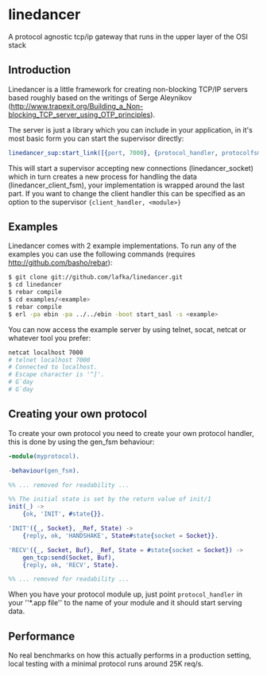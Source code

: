 linedancer
==========

A protocol agnostic tcp/ip gateway that runs in the upper layer of the OSI stack

## Introduction
Linedancer is a little framework for creating non-blocking TCP/IP servers based
roughly based on the writings of Serge Aleynikov (http://www.trapexit.org/Building_a_Non-blocking_TCP_server_using_OTP_principles).

The server is just a library which you can include in your application, in it's
most basic form you can start the supervisor directly:

```erlang
linedancer_sup:start_link([{port, 7000}, {protocol_handler, protocolfsm}]).
```

This will start a supervisor accepting new connections (linedancer_socket) which
in turn creates a new process for handling the data (linedancer_client_fsm),
your implementation is wrapped around the last part. If you want to change the
client handler this can be specified as an option to the supervisor ``{client_handler, <module>}``


## Examples
Linedancer comes with 2 example implementations. To run any of the examples
you can use the following commands (requires http://github.com/basho/rebar):

```bash
$ git clone git://github.com/lafka/linedancer.git
$ cd linedancer
$ rebar compile
$ cd examples/<example>
$ rebar compile
$ erl -pa ebin -pa ../../ebin -boot start_sasl -s <example>
```

You can now access the example server by using telnet, socat, netcat or whatever
tool you prefer:

```bash
netcat localhost 7000
# telnet localhost 7000
# Connected to localhost.
# Escape character is '^]'.
# G`day
# G`day
````

## Creating your own protocol
To create your own protocol you need to create your own protocol handler, this
is done by using the gen_fsm behaviour:

```erlang
-module(myprotocol).

-behaviour(gen_fsm).

%% ... removed for readability ...

%% The initial state is set by the return value of init/1
init(_) ->
	{ok, 'INIT', #state{}}.

'INIT'({_, Socket}, _Ref, State) ->
	{reply, ok, 'HANDSHAKE', State#state{socket = Socket}}.

'RECV'({_, Socket, Buf}, _Ref, State = #state{socket = Socket}) ->
	gen_tcp:send(Socket, Buf),
    {reply, ok, 'RECV', State}.

%% ... removed for readability ...
```

When you have your protocol module up, just point ``protocol_handler`` in your
''*.app file'' to the name of your module and it should start serving data.

## Performance
No real benchmarks on how this actually performs in a production setting, local
testing with a minimal protocol runs around 25K req/s.
